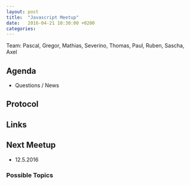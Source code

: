 ```yaml
---
layout: post
title:  "Javascript Meetup"
date:   2016-04-21 10:30:00 +0200
categories:
---
```


Team: Pascal, Gregor, Mathias, Severino, Thomas, Paul, Ruben, Sascha, Axel

## Agenda

- Questions / News

## Protocol

## Links

## Next Meetup

- 12.5.2016

### Possible Topics
